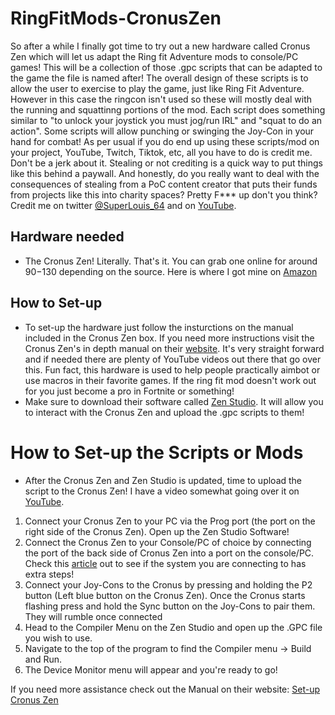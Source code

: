# RingFitMods-CronusZen
So after a while I finally got time to try out a new hardware called Cronus Zen which will let us adapt the Ring fit Adventure mods to console/PC games! This will be a collection of those .gpc scripts that can be adapted to the game the file is named after! The overall design of these scripts is to allow the user to exercise to play the game, just like Ring Fit Adventure. However in this case the ringcon isn't used so these will mostly deal with the running and squattinng portions of the mod. Each script does something similar to "to unlock your joystick you must jog/run IRL" and "squat to do an action". Some scripts will allow punching or swinging the Joy-Con in your hand for combat!
As per usual if you do end up using these scripts/mod on your project, YouTube, Twitch, Tiktok, etc, all you have to do is credit me. Don't be a jerk about it. Stealing or not crediting is a quick way to put things like this behind a paywall. And honestly, do you really want to deal with the consequences of stealing from a PoC content creator that puts their funds from projects like this into charity spaces? Pretty F*** up don't you think? Credit me on twitter [@SuperLouis_64](https://twitter.com/SuperLouis_64) and on [YouTube](https://www.youtube.com/channel/UCaG9FzEfuHkvh7J6W6MH4eA). 

## Hardware needed
- The Cronus Zen! Literally. That's it. You can grab one online for around $90-$130 depending on the source. Here is where I got mine on [Amazon](https://amzn.to/3z7KrhJ)

## How to Set-up
- To set-up the hardware just follow the insturctions on the manual included in the Cronus Zen box. If you need more instructions visit the Cronus Zen's in depth manual on their [website](https://beta.cronusmax.com/). It's very straight forward and if needed there are plenty of YouTube videos out there that go over this. Fun fact, this hardware is used to help people practically aimbot or use macros in their favorite games. If the ring fit mod doesn't work out for you just become a pro in Fortnite or something!
- Make sure to download their software called [Zen Studio](https://www.cronusmax.com/downloads/). It will allow you to interact with the Cronus Zen and upload the .gpc scripts to them!


# How to Set-up the Scripts or Mods
- After the Cronus Zen and Zen Studio is updated, time to upload the script to the Cronus Zen! I have a video somewhat going over it on [YouTube](https://youtu.be/b0hKHsAgjag). 
1. Connect your Cronus Zen to your PC via the Prog port (the port on the right side of the Cronus Zen). Open up the Zen Studio Software!
2. Connect the Cronus Zen to your Console/PC of choice by connecting the port of the back side of Cronus Zen into a port on the console/PC. Check this [article](https://beta.cronusmax.com/choose-your-system) out to see if the system you are connecting to has extra steps!
3. Connect your Joy-Cons to the Cronus by pressing and holding the P2 button (Left blue button on the Cronus Zen). Once the Cronus starts flashing press and hold the Sync button on the Joy-Cons to pair them. They will rumble once connected
4. Head to the Compiler Menu on the Zen Studio and open up the .GPC file you wish to use.
5. Navigate to the top of the program to find the Compiler menu -> Build and Run.
6. The Device Monitor menu will appear and you're ready to go!

If you need more assistance check out the Manual on their website: [Set-up Cronus Zen](https://beta.cronusmax.com/setup-cronus-zen)
